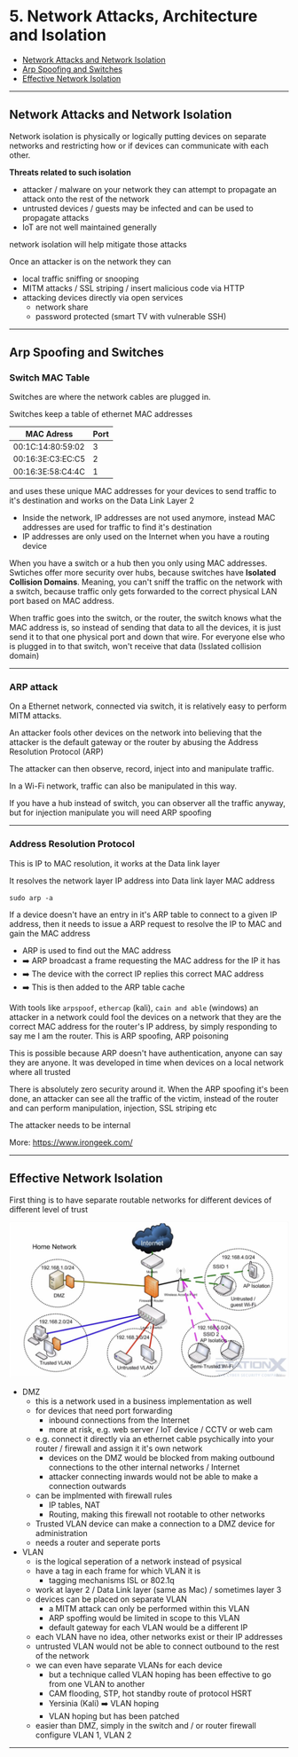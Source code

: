 # 5. Network Attacks, Architecture and Isolation

- [Network Attacks and Network Isolation](#network-attacks-and-network-isolation)
- [Arp Spoofing and Switches](#arp-spoofing-and-switches)
- [Effective Network Isolation](#effective-network-isolation)

---

## Network Attacks and Network Isolation

Network isolation is physically or logically putting devices on separate networks and restricting how or if devices can communicate with each other.

**Threats related to such isolation**

- attacker / malware on your network they can attempt to propagate an attack onto the rest of the network
- untrusted devices / guests may be infected and can be used to propagate attacks
- IoT are not well maintained generally

network isolation will help mitigate those attacks

Once an attacker is on the network they can
- local traffic sniffing or snooping
- MITM attacks / SSL striping / insert malicious code via HTTP
- attacking devices directly via open services
  - network share
  - password protected (smart TV with vulnerable SSH)

---

## Arp Spoofing and Switches

### Switch MAC Table

Switches are where the network cables are plugged in.

Switches keep a table of ethernet MAC addresses

| MAC Adress | Port |
| --- | --- |
| 00:1C:14:80:59:02 | 3 |
| 00:16:3E:C3:EC:C5 | 2 |
| 00:16:3E:58:C4:4C | 1 |

and uses these unique MAC addresses for your devices to send traffic to it's destination and works on the Data Link Layer 2

- Inside the network, IP addresses are not used anymore, instead MAC addresses are used for traffic to find it's destination
- IP addresses are only used on the Internet when you have a routing device

When you have a switch or a hub then you only using MAC addresses. Swtiches offer more security over hubs, because switches have **Isolated Collision Domains**. Meaning, you can't sniff the traffic on the network with a switch, because traffic only gets forwarded to the correct physical LAN port based on MAC address.

When traffic goes into the switch, or the router, the switch knows what the MAC address is, so instead of sending that data to all the devices, it is just send it to that one physical port and down that wire. For everyone else who is plugged in to that switch, won't receive that data (Isslated collision domain)

---

### ARP attack

On a Ethernet network, connected via switch, it is relatively easy to perform MITM attacks.

An attacker fools other devices on the network into believing that the attacker is the default gateway or the router by abusing the Address Resolution Protocol (ARP)

The attacker can then observe, record, inject into and manipulate traffic.

In a Wi-Fi network, traffic can also be manipulated in this way.

If you have a hub instead of switch, you can observer all the traffic anyway, but for injection manipulate you will need ARP spoofing

---

### Address Resolution Protocol

This is IP to MAC resolution, it works at the Data link layer

It resolves the network layer IP address into Data link layer MAC address

```
sudo arp -a
```

If a device doesn't have an entry in it's ARP table to connect to a given IP address, then it needs to issue a ARP request to resolve the IP to MAC and gain the MAC address

- ARP is used to find out the MAC address
- ➡️ ARP broadcast a frame requesting the MAC address for the IP it has
- ➡️ The device with the correct IP replies this correct MAC address
- ➡️ This is then added to the ARP table cache

With tools like `arpspoof`, `ethercap` (kali), `cain and able` (windows) an attacker in a network could fool the devices on a network that they are the correct MAC address for the router's IP address, by simply responding to say me I am the router. This is ARP spoofing, ARP poisoning

This is possible because ARP doesn't have authentication, anyone can say they are anyone. It was developed in time when devices on a local network where all trusted

There is absolutely zero security around it. When the ARP spoofing it's been done, an attacker can see all the traffic of the victim, instead of the router and can perform manipulation, injection, SSL striping etc

The attacker needs to be internal


More: https://www.irongeek.com/

---

## Effective Network Isolation

First thing is to have separate routable networks for different devices of different level of trust

![Network Isolation](/assets/images/01.png)

- DMZ
  - this is a network used in a business implementation as well
  - for devices that need port forwarding
    - inbound connections from the Internet
    - more at risk, e.g. web server / IoT device / CCTV or web cam
  - e.g. connect it directly via an ethernet cable psychically into your router / firewall and assign it it's own network
    - devices on the DMZ would be blocked from making outbound connections to the other internal networks / Internet
    - attacker connecting inwards would not be able to make a connection outwards
  - can be implmented with firewall rules
    - IP tables, NAT
    - Routing, making this firewall not rootable to other networks
  - Trusted VLAN device can make a connection to a DMZ device for administration
  - needs a router and seperate ports
- VLAN
  - is the logical seperation of a network instead of psysical
  - have a tag in each frame for which VLAN it is
    - tagging mechanisms ISL or 802.1q
  - work at layer 2 / Data Link layer (same as Mac) / sometimes layer 3
  - devices can be placed on separate VLAN
    - a MITM attack can only be performed within this VLAN
    - ARP spoffing would be limited in scope to this VLAN
    - default gateway for each VLAN would be a different IP
  - each VLAN have no idea, other networks exist or their IP addresses
  - untrusted VLAN would not be able to connect outbound to the rest of the network
  - we can even have separate VLANs for each device
    - but a technique called VLAN hoping has been effective to go from one VLAN to another
    - CAM flooding, STP, hot standby route of protocol HSRT
    - Yersinia (Kali) ➡️ VLAN hoping
    - VLAN hoping but has been patched
  - easier than DMZ, simply in the switch and / or router firewall configure VLAN 1, VLAN 2

---
